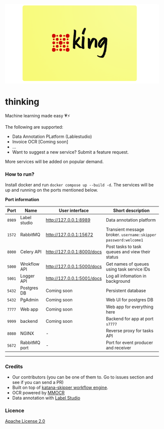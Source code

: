 ![](docs/assets/logo.png)

# thinking

Machine learning made easy 💗⚡

The following are supported:

- Data Annotation PLatform (Lablestudio)
- Invoice OCR [Coming soon]
- ...
- Want to suggest a new service? Submit a feature request.

More services will be added on popular demand.

### How to run?

Install docker and run `docker compose up --build -d`. The services will be up and running on the ports mentioned below.

**Port information**

| Port | Name | User interface | Short description |
--- | --- | --- | --- |
| `8989` | Label studio | http://127.0.0.1:8989 | Data annotation platform |
| `1572` | RabbitMQ | http://127.0.0.1:15672 | Transient message broker. `username:skipper` `password:welcome1`|
| `8000` | Celery API | http://127.0.0.1:8000/docs | Post tasks to task queues and view their status |
| `5000` | Wrokflow API | http://127.0.0.1:5000/docs | Get names of queues using task service IDs |
| `5001` | Logger API |  http://127.0.0.1:5001/docs | Log all infomation in background |
| `5432` | Postgres DB | Coming soon | Persistent database |
| `5432` | PgAdmin | Coming soon | Web UI for postgres DB |
| `7777` | Web app | Coming soon | Web app for everything here |   
| `9999` | backend  | Coming soon | Backend for app at port `s7777` |
| `8080` | NGINX |-| Reverse proxy for tasks API  |
| `5672` | RabbitMQ port | - | Port for event producer and receiver |  


--- 

### Credits

- Our contributors (you can be one of them to. Go to issues section and see if you can send a PR)
- Built on top of [katana-skipper workflow engine](https://github.com/katanaml/katana-skipper).
- OCR powered by [MMOCR](https://github.com/open-mmlab/mmocr)
- Data annotation with [Label Studio](https://github.com/heartexlabs/label-studio)

### Licence

[Apache License 2.0](./LICENSE)

